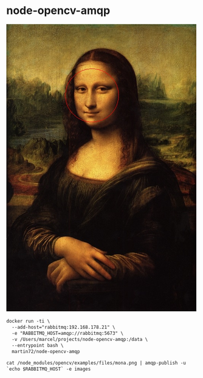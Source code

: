 # node-opencv-amqp
![mona_lisa_detected_face](https://raw.githubusercontent.com/marpan70/node-opencv-amqp/master/out.jpg)

```
docker run -ti \
  --add-host="rabbitmq:192.168.178.21" \
  -e "RABBITMQ_HOST=amqp://rabbitmq:5673" \
  -v /Users/marcel/projects/node-opencv-amqp:/data \
  --entrypoint bash \
  martin72/node-opencv-amqp
```
```
cat /node_modules/opencv/examples/files/mona.png | amqp-publish -u `echo $RABBITMQ_HOST` -e images
```
